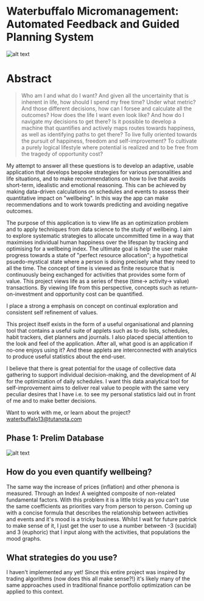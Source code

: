 # Waterbuffalo Micromanagement: Automated Feedback and Guided Planning System 

![alt text](https://github.com/waterbuffalo13/Waterbuffalo-Micromanagement/blob/master/screenshot-gif.gif)

# Abstract

>Who am I and what do I want? And given all the uncertainity that is inherent in life, how should I spend my free time? Under what metric? And those different decisions, how can I forsee and calculate all the outcomes? How does the life I want even look like? And how do I navigate my decisions to get there? Is it possible to develop a machine that quantifies and actively maps routes towards happiness, as well as identifying paths to get there? To live fully oriented towards the pursuit of happiness, freedom and self-improvement? To cultivate a purely logical lifestyle where potential is realized and to be free from the tragedy of opportunity cost? 

My attempt to answer all these questions is to develop an adaptive, usable application that develops bespoke strategies for various personalities and life situations, and to make recommendations on how to live that avoids short-term, idealistic and emotional reasoning. This can be achieved by making data-driven calculations on schedules and events to assess their quantitative impact on "wellbeing". In this way the app can make recommendations and to work towards predicting and avoiding negative outcomes.

The purpose of this application is to view life as an optimization problem and to apply techniques from data science to the study of wellbeing. I aim to explore systematic strategies to allocate uncommitted time in a way that maximises individual human happiness over the lifespan by tracking and optimising for a wellbeing index. The ultimate goal is help the user make progress towards a state of "perfect resource allocation"; a hypothetical psuedo-mystical state where a person is doing precisely what they need to all the time. The concept of time is viewed as finite resource that is continuously being exchanged for activities that provides some form of value. This project views life as a series of these (time-> activity-> value) transactions. By viewing life from this perspective, concepts such as return-on-investment and opportunity cost can be quantified.

I place a strong a emphasis on concept on continual exploration and consistent self refinement of values.

This project itself exists in the form of a useful organisational and planning tool that contains a useful suite of applets such as to-do lists, schedules, habit trackers, diet planners and journals. I also placed special attention to the look and feel of the application. After all, what good is an application if no-one enjoys using it? And these applets are interconnected with analytics to produce useful statistics about the end-user. 

I believe that there is great potential for the usage of collective data gathering to support individual decision-making, and the development of AI for the optimization of daily schedules.  I want this data analytical tool for self-improvement aims to deliver real value to people with the same very peculiar desires that I have i.e. to see my personal statistics laid out in front of me and to make better decisions.

Want to work with me, or learn about the project? waterbuffalo13@tutanota.com


## Phase 1: Prelim Database
![alt text](https://github.com/waterbuffalo13/Waterbuffalo-Micromanagement/blob/master/misc_image/er_diagram.png)

## How do you even quantify wellbeing?

The same way the increase of prices (inflation) and other phenona is measured. Through an Index! A weighted composite of non-related fundamental factors. With this problem it is a little tricky as you can't use the same coefficients as priorities vary from person to person. Coming up with a concise formula that describes the relationship between activities and events and it's mood is a tricky business. Whilst I wait for future patrick to make sense of it, I just get the user to use a number between -3 (sucidal) and 3 (euphoric) that I input along with the activities, that populations the mood graphs.

## What strategies do you use?

I haven't implemented any yet! Since this entire project was inspired by trading algorithms (now does this all make sense?!) it's likely many of the same approaches used in traditional finance portfolio optimization can be applied to this context.

